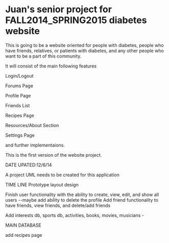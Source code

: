 # Juan's senior project for FALL2014_SPRING2015 diabetes website

This is going to be a website oriented for people with diabetes, people who have friends, relatives, or patients with diabetes, and any other people who want to be a part of this community.

It will consist of the main following features

Login/Logout

Forums Page

Profile Page

Friends List

Recipes Page

Resources/About Section 

Settings Page

and further implementaions. 

This is the first version of the website project. 

DATE UPATED:12/6/14

A project UML needs to  be created for this application 


TIME LINE
Prototype layout design 


Finish user functionality with the ability to create, view, edit, and show all users --maybe add ability to delete the profile
Add friend functionality to have friends, view friends, and delete/add friends

Add interests db, sports db, activities, books, movies, musicians - 

MAIN DATABASE 

add recipes page 